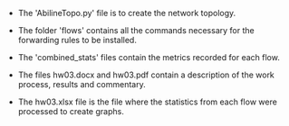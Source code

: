 - The 'AbilineTopo.py' file is to create the network topology.

- The folder 'flows' contains all the commands necessary for the forwarding rules to be installed.

- The 'combined_stats' files contain the metrics recorded for each flow.

- The files hw03.docx and hw03.pdf contain a description of the work process, results and commentary.

- The hw03.xlsx file is the file where the statistics from each flow were processed to create graphs.
